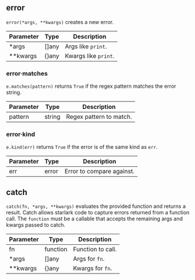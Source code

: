 ## error

`error(*args, **kwargs)` creates a new error.

| Parameter | Type | Description |
| --------- | ---- | ----------- |
| *args | []any | Args like `print`. |
| **kwargs | {}any | Kwargs like `print`. |

### error·matches

`e.matches(pattern)` returns `True` if the regex pattern matches the error string.

| Parameter | Type | Description |
| --------- | ---- | ----------- |
| pattern | string | Regex pattern to match. |

### error·kind

`e.kind(err)` returns `True` if the error is of the same kind as `err`.

| Parameter | Type | Description |
| --------- | ---- | ----------- |
| err | error | Error to compare against. |


## catch

`catch(fn, *args, **kwargs)`
evaluates the provided function and returns a result.
Catch allows starlark code to capture errors returned from a function call.
The `function` must be a callable that accepts the remaining args and kwargs passed to catch.

| Parameter | Type | Description |
| --------- | ---- | ----------- |
| fn | function | Function to call. |
| *args | []any | Args for `fn`. |
| **kwargs | {}any | Kwargs for `fn`. |

